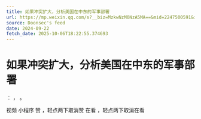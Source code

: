 ```yaml
---
title: 如果冲突扩大，分析美国在中东的军事部署
url: https://mp.weixin.qq.com/s?__biz=MzkwNzM0NzA5MA==&mid=2247500591&idx=1&sn=2fa76271c8a3c0e2de80e59b57f01166
source: Doonsec's feed
date: 2024-09-22
fetch_date: 2025-10-06T18:22:55.374693
---
```


# 如果冲突扩大，分析美国在中东的军事部署

：
，
。

视频
小程序
赞
，轻点两下取消赞
在看
，轻点两下取消在看